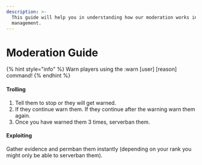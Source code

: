 ```yaml
---
description: >-
  This guide will help you in understanding how our moderation works in-game for
  management.
---
```


# Moderation Guide

{% hint style="info" %}
Warn players using the :warn \[user] \[reason] command!
{% endhint %}

#### Trolling

1. Tell them to stop or they will get warned.
2. If they continue warn them. If they continue after the warning warn them again.
3. Once you have warned them 3 times, serverban them.

#### Exploiting

Gather evidence and permban them instantly (depending on your rank you might only be able to serverban them).&#x20;
